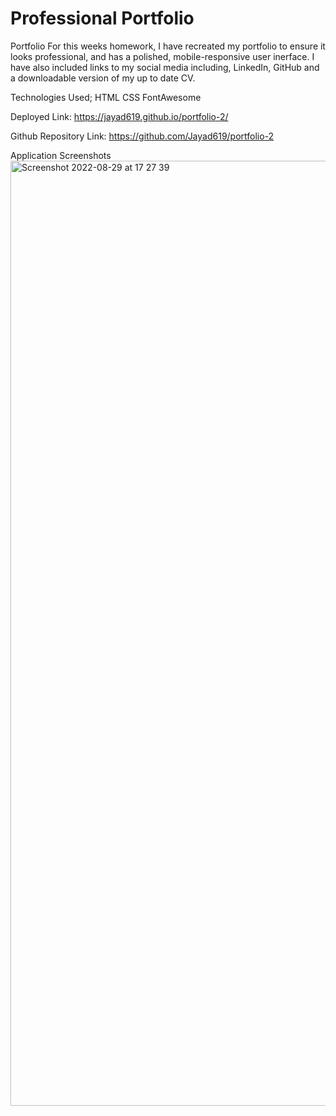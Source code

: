 # Professional Portfolio

Portfolio
For this weeks homework, I have recreated my portfolio to ensure it looks professional, and has a polished, mobile-responsive user inerface. I have also included links to my social media including, LinkedIn, GitHub and a downloadable version of my up to date CV.

Technologies Used;
HTML
CSS
FontAwesome

Deployed Link:
https://jayad619.github.io/portfolio-2/

Github Repository Link:
https://github.com/Jayad619/portfolio-2

Application Screenshots
<img width="1512" alt="Screenshot 2022-08-29 at 17 27 39" src="https://user-images.githubusercontent.com/102623563/187251106-f3f0d8ee-e8f9-41bf-ae24-e0b197f048f2.png">